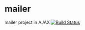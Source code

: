 # mailer
mailer project in AJAX
[![Build Status](https://dev.azure.com/SESA475934/CI_CD/_apis/build/status/ghoshark.mailer?branchName=master)](https://dev.azure.com/SESA475934/CI_CD/_build/latest?definitionId=3&branchName=master)
